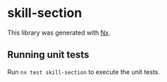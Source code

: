 # skill-section

This library was generated with [Nx](https://nx.dev).

## Running unit tests

Run `nx test skill-section` to execute the unit tests.
